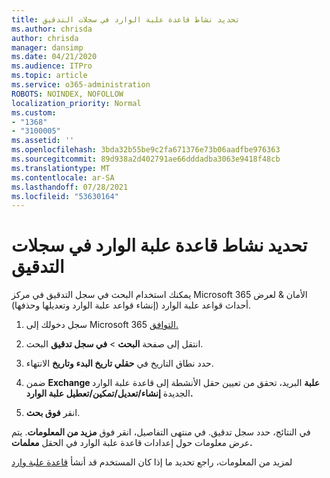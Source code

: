 ```yaml
---
title: تحديد نشاط قاعدة علبة الوارد في سجلات التدقيق
ms.author: chrisda
author: chrisda
manager: dansimp
ms.date: 04/21/2020
ms.audience: ITPro
ms.topic: article
ms.service: o365-administration
ROBOTS: NOINDEX, NOFOLLOW
localization_priority: Normal
ms.custom:
- "1368"
- "3100005"
ms.assetid: ''
ms.openlocfilehash: 3bda32b55be9c2fa671376e73b06aadfbe976363
ms.sourcegitcommit: 89d938a2d402791ae66dddadba3063e9418f48cb
ms.translationtype: MT
ms.contentlocale: ar-SA
ms.lasthandoff: 07/28/2021
ms.locfileid: "53630164"
---
```

# <a name="identify-inbox-rule-activity-in-audit-logs"></a>تحديد نشاط قاعدة علبة الوارد في سجلات التدقيق

يمكنك استخدام البحث في سجل التدقيق في مركز Microsoft 365 الأمان & لعرض أحداث قواعد علبة الوارد (إنشاء قواعد علبة الوارد وتعديلها وحذفها).

1. سجل دخولك إلى Microsoft 365 [التوافق.](https://protection.office.com/)

2. انتقل إلى صفحة **البحث**  >  **في سجل تدقيق** البحث.

3. حدد نطاق التاريخ في **حقلي تاريخ البدء** **وتاريخ** الانتهاء.

4. ضمن **Exchange علبة** البريد، تحقق  من تعيين حقل الأنشطة إلى قاعدة علبة الوارد الجديدة **إنشاء/تعديل/تمكين/تعطيل علبة الوارد.**

5. انقر **فوق بحث**.

في النتائج، حدد سجل تدقيق. في منتهى التفاصيل، انقر فوق **مزيد من المعلومات**. يتم عرض معلومات حول إعدادات قاعدة علبة الوارد في الحقل **معلمات.**

لمزيد من المعلومات، راجع تحديد ما إذا كان المستخدم قد أنشأ [قاعدة علبة وارد](/office365/securitycompliance/auditing-troubleshooting-scenarios#determining-if-a-user-created-an-inbox-rule)

